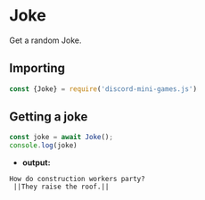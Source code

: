 # Joke
Get a random Joke.

## Importing

 ```js
 const {Joke} = require('discord-mini-games.js')
 ```
 ## Getting a joke

 ```js
 const joke = await Joke();
console.log(joke)
 ```
 - **output:**
```
How do construction workers party?
 ||They raise the roof.||
 
```